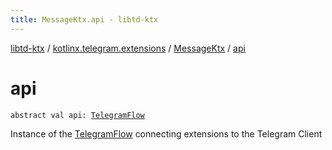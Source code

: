 ```yaml
---
title: MessageKtx.api - libtd-ktx
---
```


[libtd-ktx](../../index.html) / [kotlinx.telegram.extensions](../index.html) / [MessageKtx](index.html) / [api](./api.html)

# api

`abstract val api: `[`TelegramFlow`](../../kotlinx.telegram.core/-telegram-flow/index.html)

Instance of the [TelegramFlow](../../kotlinx.telegram.core/-telegram-flow/index.html) connecting extensions to the Telegram Client

